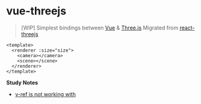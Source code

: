 # vue-threejs

> [WIP] Simplest bindings between [Vue][react] & [Three.js][threejs]
> Migrated from [react-threejs](https://github.com/fritx/react-threejs)

```vue
<template>
  <renderer :size="size">
    <camera></camera>
    <scene></scene>
  </renderer>
</template>
```

**Study Notes**

- [v-ref is not working with ~~<template>~~(dom) element](https://github.com/vuejs/vue/issues/681#issuecomment-75802646)
- [Can I use a compoent inherit other compoent?](https://github.com/vuejs/Discussion/issues/354#issuecomment-133019536)

[react-threejs]: https://github.com/fritx/react-threejs
[react]: https://github.com/facebook/react
[threejs]: https://github.com/mrdoob/three.js
